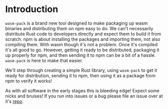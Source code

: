 # Introduction

`wasm-pack` is a brand new tool designed to make packaging up wasm binaries and distributing them
on npm easy to do. We can't necessarily distribute Rust code to developers directly and expect them
to build it from scratch. npm is about installing the packages and importing them, not also
compiling them. With wasm though it's not a problem. Once it's compiled it's all good to go.
However, getting it ready to be distributed, packaging it up properly for npm, and then sending it
to npm can be a bit of a hassle. `wasm-pack` is here to make that easier.

We'll step through creating a simple Rust library, using `wasm-pack` to get it ready for
distribution, sending it to npm, then using it as a package from npm to verify it works!

As with all software in the early stages this is bleeding edge! Expect some nicks and bruises! If
you run into issues or a bug please file an issue over at it's [repo].

[repo]: https://github.com/ashleygwilliams/wasm-pack/issues
